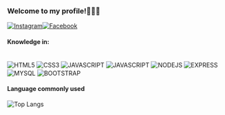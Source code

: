 
### Welcome to my profile!🙋🏻‍♂️


[![Instagram](https://img.shields.io/badge/Instagram-E4405F?style=for-the-badge&logo=instagram&logoColor=white)](https://https://www.instagram.com/th.aguiiar/)[![Facebook](https://img.shields.io/badge/Facebook-1877F2?style=for-the-badge&logo=facebook&logoColor=white)](https://www.facebook.com/thiago.deoliveiraaguiar.5)

#### Knowledge in:

<div style="inline_block"><br/>
   <img align="center" alt="HTML5" src="https://img.shields.io/badge/HTML5-E34F26.svg?style=for-the-badge&logo=HTML5&logoColor=white">
   <img align="center" alt="CSS3" src="https://img.shields.io/badge/CSS3-1572B6.svg?style=for-the-badge&logo=CSS3&logoColor=white">
   <img align="center" alt="JAVASCRIPT" src="https://img.shields.io/badge/JavaScript-F7DF1E.svg?style=for-the-badge&logo=JavaScript&logoColor=black">
   <img align="center" alt="JAVASCRIPT" src="https://img.shields.io/badge/React-20232A?style=for-the-badge&logo=react&logoColor=61DAFB">
   <img align="center" alt="NODEJS" src="https://img.shields.io/badge/Node.js-339933.svg?style=for-the-badge&logo=nodedotjs&logoColor=white">
   <img align="center" alt="EXPRESS" src="https://img.shields.io/badge/Express-000000.svg?style=for-the-badge&logo=Express&logoColor=white">
   <img align="center" alt="MYSQL" src="https://img.shields.io/badge/MySQL-4479A1.svg?style=for-the-badge&logo=MySQL&logoColor=white">
   <img align="center" alt="BOOTSTRAP" src="https://img.shields.io/badge/Bootstrap-7952B3.svg?style=for-the-badge&logo=Bootstrap&logoColor=white">
</div>


#### Language commonly used

![Top Langs](https://github-readme-stats.vercel.app/api/top-langs/?username=Th-Aguiar&layout=compact)
